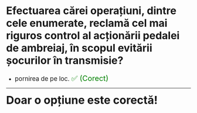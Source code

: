 # Efectuarea cărei operațiuni, dintre cele enumerate, reclamă cel mai riguros control al acționării pedalei de ambreiaj, în scopul evitării șocurilor în transmisie?

- <span style="font-size: larger;">pornirea de pe loc. <span style="color: green; font-size: larger;">✅ (Corect)</span></span>

---

<span style="font-size: 30px; font-weight: bold;">**Doar o opțiune este corectă!**</span>